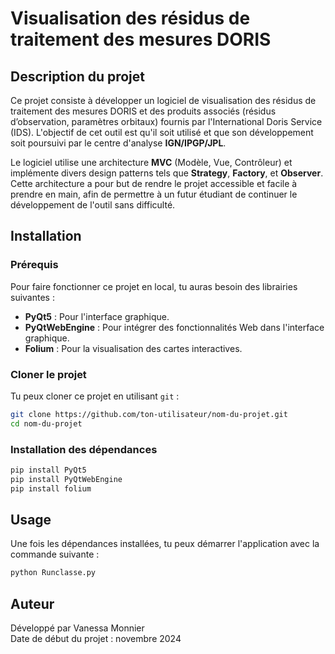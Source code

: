 # Visualisation des résidus de traitement des mesures DORIS

## Description du projet

Ce projet consiste à développer un logiciel de visualisation des résidus de traitement des mesures DORIS et des produits associés (résidus d’observation, paramètres orbitaux) fournis par l'International Doris Service (IDS). L'objectif de cet outil est qu'il soit utilisé et que son développement soit poursuivi par le centre d'analyse **IGN/IPGP/JPL**.

Le logiciel utilise une architecture **MVC** (Modèle, Vue, Contrôleur) et implémente divers design patterns tels que **Strategy**, **Factory**, et **Observer**. Cette architecture a pour but de rendre le projet accessible et facile à prendre en main, afin de permettre à un futur étudiant de continuer le développement de l'outil sans difficulté.

## Installation

### Prérequis

Pour faire fonctionner ce projet en local, tu auras besoin des librairies suivantes :

- **PyQt5** : Pour l'interface graphique.
- **PyQtWebEngine** : Pour intégrer des fonctionnalités Web dans l'interface graphique.
- **Folium** : Pour la visualisation des cartes interactives.

### Cloner le projet

Tu peux cloner ce projet en utilisant `git` :

```bash
git clone https://github.com/ton-utilisateur/nom-du-projet.git
cd nom-du-projet
```

### Installation des dépendances

```bash
pip install PyQt5
pip install PyQtWebEngine
pip install folium
```

## Usage

Une fois les dépendances installées, tu peux démarrer l'application avec la commande suivante :

```bash
python Runclasse.py
```

## Auteur

Développé par Vanessa Monnier  
Date de début du projet : novembre 2024

```
